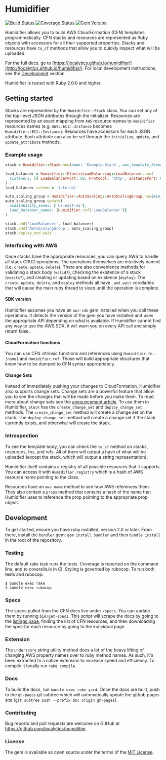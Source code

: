 # Humidifier

[![Build Status](https://travis-ci.com/localytics/humidifier.svg?token=kQUiABmGkzyHdJdMnCnv&branch=master)](https://travis-ci.com/localytics/humidifier)
[![Coverage Status](https://coveralls.io/repos/github/localytics/humidifier/badge.svg?branch=master&t=52zybb)](https://coveralls.io/github/localytics/humidifier?branch=master)
[![Gem Version](http://artifactory-badge.gw.localytics.com/gem/humidifier)](https://localytics.artifactoryonline.com/localytics/webapp/#/artifacts/browse/tree/General/ruby-gems-virtual/gems)

Humidifier allows you to build AWS CloudFormation (CFN) templates programmatically. CFN stacks and resources are represented as Ruby objects with accessors for all their supported properties. Stacks and resources have `to_cf` methods that allow you to quickly inspect what will be uploaded.

For the full docs, go to [https://localytics.github.io/humidifier/](http://localytics.github.io/humidifier/). For local development instructions, see the [Development](https://localytics.github.io/humidifier/#label-Development) section.

Humidifier is tested with Ruby 2.0.0 and higher.

## Getting started

Stacks are represented by the `Humidifier::Stack` class. You can set any of the top-level JSON attributes through the initializer. Resources are represented by an exact mapping from `AWS` resource names to `Humidifier` resources names (e.g. `AWS::EC2::Instance` becomes `Humidifier::EC2::Instance`). Resources have accessors for each JSON attribute. Each attribute can also be set through the `initialize`, `update`, and `update_attribute` methods.

### Example usage

```ruby
stack = Humidifier::Stack.new(name: 'Example-Stack', aws_template_format_version: '2010-09-09')

load_balancer = Humidifier::ElasticLoadBalancing::LoadBalancer.new(
  listeners: [{ LoadBalancerPort: 80, Protocol: 'http', InstancePort: 80, InstanceProtocol: 'http' }]
)
load_balancer.scheme = 'internal'

auto_scaling_group = Humidifier::AutoScaling::AutoScalingGroup.new(min_size: '1', max_size: '20')
auto_scaling_group.update(
  availability_zones: ['us-east-1a'],
  load_balancer_names: [Humidifier.ref('LoadBalancer')]
)

stack.add('LoadBalancer', load_balancer)
stack.add('AutoScalingGroup', auto_scaling_group)
stack.deploy_and_wait
```

### Interfacing with AWS

Once stacks have the appropriate resources, you can query AWS to handle all stack CRUD operations. The operations themselves are intuitively named (i.e. `create`, `update`, `delete`). There are also convenience methods for validating a stack body (`valid?`), checking the existence of a stack (`exists?`), and creating or updating based on existence (`deploy`). The `create`, `update`, `delete`, and `deploy` methods all have `_and_wait` corollaries that will cause the main ruby thread to sleep until the operation is complete.

#### SDK version

Humidifier assumes you have an `aws-sdk` gem installed when you call these operations. It detects the version of the gem you have installed and uses the appropriate API depending on what is available. If Humidifier cannot find any way to use the AWS SDK, it will warn you on every API call and simply return false.

#### CloudFormation functions

You can use CFN intrinsic functions and references using `Humidifier.fn.[name]` and `Humidifier.ref`. Those will build appropriate structures that know how to be dumped to CFN syntax appropriately.

#### Change Sets

Instead of immediately pushing your changes to CloudFormation, Humidifier also supports change sets. Change sets are a powerful feature that allow you to see the changes that will be made before you make them. To read more about change sets see the [announcement article](https://aws.amazon.com/blogs/aws/new-change-sets-for-aws-cloudformation/). To use them in Humidifier, `Stack` has the `create_change_set` and `deploy_change_set` methods. The `create_change_set` method will create a change set on the stack. The `deploy_change_set` method will create a change set if the stack currently exists, and otherwise will create the stack.

### Introspection

To see the template body, you can check the `to_cf` method on stacks, resources, fns, and refs. All of them will output a hash of what will be uploaded (except the stack, which will output a string representation).

Humidifier itself contains a registry of all possible resources that it supports. You can access it with `Humidifier.registry` which is a hash of AWS resource name pointing to the class.

Resources have an `aws_name` method to see how AWS references them. They also contain a `props` method that contains a hash of the name that Humidifier uses to reference the prop pointing to the appropriate prop object.

## Development

To get started, ensure you have ruby installed, version 2.0 or later. From there, install the `bundler` gem: `gem install bundler` and then `bundle install` in the root of the repository.

### Testing

The default rake task runs the tests. Coverage is reported on the command line, and to coveralls.io in CI. Styling is governed by rubocop. To run both tests and rubocop:

    $ bundle exec rake
    $ bundle exec rubocop

### Specs

The specs pulled from the CFN docs live under `/specs`. You can update them by running `bin/get-specs`. This script will scrape the docs by going to the [listings page](http://docs.aws.amazon.com/AWSCloudFormation/latest/UserGuide/aws-template-resource-type-ref.html), finding the list of CFN resources, and then downloading the spec for each resource by going to the individual page.

### Extension

The `underscore` string utility method does a lot of the heavy lifting of changing AWS property names over to ruby method names. As such, it's been extracted to a native extension to increase speed and efficiency. To compile it locally run `rake compile`.

### Docs

To build the docs, run `bundle exec rake yard`. Once the docs are built, push to the `gh-pages` git subtree which will automatically update the github pages site (`git subtree push --prefix doc origin gh-pages`).

### Contributing

Bug reports and pull requests are welcome on GitHub at https://github.com/localytics/humidifier.

### License

The gem is available as open source under the terms of the [MIT License](http://opensource.org/licenses/MIT).
